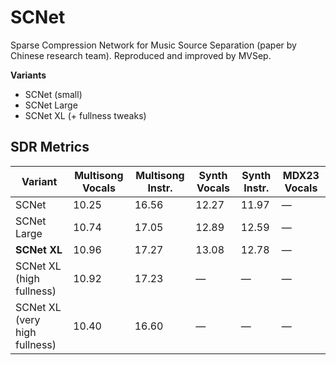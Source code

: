 # SCNet

Sparse Compression Network for Music Source Separation (paper by Chinese research team). Reproduced and improved by MVSep.

**Variants**  
- SCNet (small)  
- SCNet Large  
- SCNet XL (+ fullness tweaks)

## SDR Metrics

| Variant                   | Multisong Vocals | Multisong Instr. | Synth Vocals | Synth Instr. | MDX23 Vocals |
|---------------------------|------------------|------------------|--------------|--------------|--------------|
| SCNet                     | 10.25            | 16.56            | 12.27        | 11.97        | —            |
| SCNet Large               | 10.74            | 17.05            | 12.89        | 12.59        | —            |
| **SCNet XL**              | 10.96            | 17.27            | 13.08        | 12.78        | —            |
| SCNet XL (high fullness)  | 10.92            | 17.23            | —            | —            | —            |
| SCNet XL (very high fullness) | 10.40       | 16.60            | —            | —            | —            |
